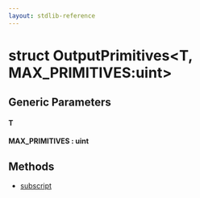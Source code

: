 ```yaml
---
layout: stdlib-reference
---
```


# struct OutputPrimitives\<T, MAX\_PRIMITIVES:uint\>

## Generic Parameters

#### T
#### MAX\_PRIMITIVES : uint

## Methods

* [subscript](/stdlib-reference/types/OutputPrimitives/subscript)

